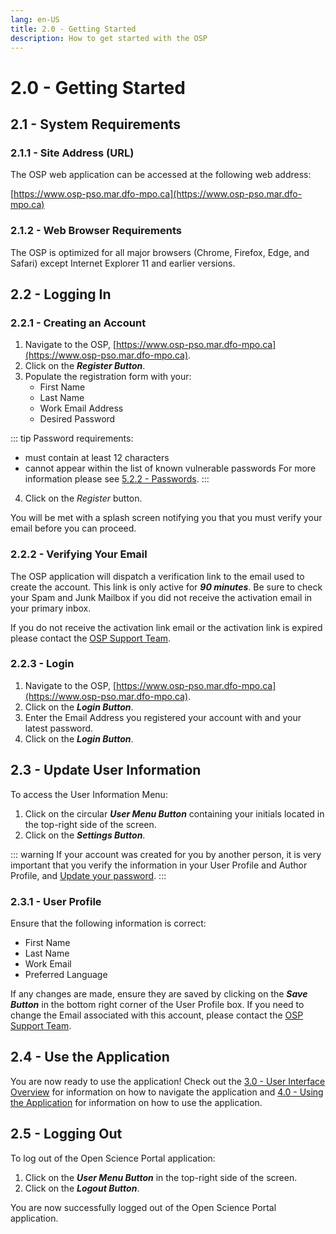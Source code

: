 ```yaml
---
lang: en-US
title: 2.0 - Getting Started
description: How to get started with the OSP 
---
```

# 2.0 - Getting Started

## 2.1 - System Requirements

### 2.1.1 - Site Address (URL)

The OSP web application can be accessed at the following web address:

[https://www.osp-pso.mar.dfo-mpo.ca](https://www.osp-pso.mar.dfo-mpo.ca)

### 2.1.2 - Web Browser Requirements

The OSP is optimized for all major browsers (Chrome, Firefox, Edge, and Safari)
except Internet Explorer 11 and earlier versions.

## 2.2 - Logging In

### 2.2.1 - Creating an Account

1. Navigate to the OSP, [https://www.osp-pso.mar.dfo-mpo.ca](https://www.osp-pso.mar.dfo-mpo.ca).
2. Click on the ***Register Button***.
3. Populate the registration form with your:
   - First Name
   - Last Name
   - Work Email Address
   - Desired Password

::: tip
Password requirements:
- must contain at least 12 characters
- cannot appear within the list of known vulnerable passwords
For more information please see [5.2.2 - Passwords](/guide/customization-and-security.html#_5-2-2-passwords).
:::

4. Click on the _Register_ button.

You will be met with a splash screen notifying you that you must verify your
email before you can proceed.

### 2.2.2 - Verifying Your Email

The OSP application will dispatch a verification link to the email used to
create the account. This link is only active for ***90 minutes***.
Be sure to check your Spam and Junk Mailbox if you did not receive the
activation email in your primary inbox.

If you do not receive the activation link email or the activation link is
expired please contact the [OSP Support
Team](mailto:DFO.OpenScience-ScienceOuverte.MPO@dfo-mpo.gc.ca).

### 2.2.3 - Login

1. Navigate to the OSP,
[https://www.osp-pso.mar.dfo-mpo.ca](https://www.osp-pso.mar.dfo-mpo.ca).
2. Click on the ***Login Button***.
3. Enter the Email Address you registered your account with and your latest password.
4. Click on the ***Login Button***.

## 2.3 - Update User Information

To access the User Information Menu:
1. Click on the circular ***User Menu Button*** containing your initials located in the
top-right side of the screen.
2. Click on the ***Settings Button***.

::: warning
If your account was created for you by another person, it is very important that
you verify the information in your User Profile and Author Profile, and [Update
your
password](https://osp-pso-docs.mar.dfo-mpo.ca/guide/customization-and-security.html#***5-2-2-passwords).
:::

### 2.3.1 - User Profile
Ensure that the following information is correct:
- First Name
- Last Name
- Work Email
- Preferred Language

If any changes are made, ensure they are saved by clicking on the ***Save Button*** in the bottom right corner of the User Profile box. If you need to change
the Email associated with this account, please contact the [OSP Support
Team](mailto:DFO.OpenScience-ScienceOuverte.MPO@dfo-mpo.gc.ca).

## 2.4 - Use the Application
You are now ready to use the application! Check out the [3.0 - User Interface
Overview](/guide/user-interface-overview.html) for information on how to
navigate the application and [4.0 - Using the
Application](/guide/using-the-application.html) for information on how to use
the application.

## 2.5 - Logging Out
To log out of the Open Science Portal application:
1. Click on the ***User Menu Button*** in the top-right side of the screen.
2. Click on the ***Logout Button***.

You are now successfully logged out of the Open Science Portal application.


